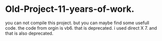 # Old-Project-11-years-of-work.


you can not compile this project. but you can maybe find some usefull code.
the code from orgin is vb6. that is deprecated.
i used direct X 7. and that is also deprecated.
